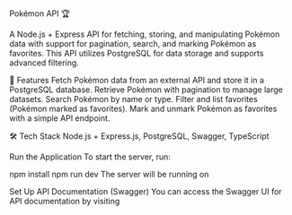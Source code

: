 Pokémon API 🏆

A Node.js + Express API for fetching, storing, and manipulating Pokémon data with support for pagination, search, and marking Pokémon as favorites. This API utilizes PostgreSQL for data storage and supports advanced filtering.

🚀 Features
Fetch Pokémon data from an external API and store it in a PostgreSQL database.
Retrieve Pokémon with pagination to manage large datasets.
Search Pokémon by name or type.
Filter and list favorites (Pokémon marked as favorites).
Mark and unmark Pokémon as favorites with a simple API endpoint.

🛠️ Tech Stack
Node.js + Express.js,
PostgreSQL,
Swagger,
TypeScript

Run the Application
To start the server, run:

npm install
npm run dev
The server will be running on

Set Up API Documentation (Swagger)
You can access the Swagger UI for API documentation by visiting
